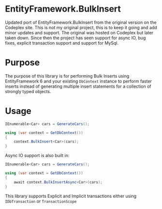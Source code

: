 # EntityFramework.BulkInsert
Updated port of EntityFramework.BulkInsert from the original version on the Codeplex site. This is not my original project, this is to keep it going and add minor updates and support.  The original was hosted on Codeplex but later taken down.  Since then the project has seen support for async IO, bug fixes, explicit transaction support and support for MySql.

# Purpose
The purpose of this library is for performing Bulk Inserts using EntityFramework 6 and your existing `DbContext` instance to perform faster inserts instead of generating multiple insert statements for a collection of strongly typed objects.

# Usage

```cs
IEnumerable<Car> cars = GenerateCars();

using (var context = GetDbContext())
{
    context.BulkInsert<Car>(cars);
}
```

Async IO support is also built in:

```cs
IEnumerable<Car> cars = GenerateCars();

using (var context = GetDbContext())
{
    await context.BulkInsertAsync<Car>(cars);
}
```

This library supports Explicit and Implicit transactions either using `IDbTransaction` or `TransactionScope`
